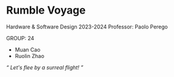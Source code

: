 # Rumble Voyage
Hardware & Software Design 2023-2024
Professor: Paolo Perego


GROUP: 24
- Muan Cao
- Ruolin Zhao

_“ Let's flee by a surreal flight! ”_
